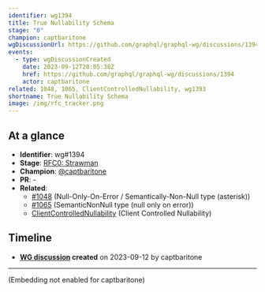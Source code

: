 ```yaml
---
identifier: wg1394
title: True Nullability Schema
stage: "0"
champion: captbaritone
wgDiscussionUrl: https://github.com/graphql/graphql-wg/discussions/1394
events:
  - type: wgDiscussionCreated
    date: 2023-09-12T20:05:38Z
    href: https://github.com/graphql/graphql-wg/discussions/1394
    actor: captbaritone
related: 1048, 1065, ClientControlledNullability, wg1393
shortname: True Nullability Schema
image: /img/rfc_tracker.png
---
```


## At a glance

- **Identifier**: wg#1394
- **Stage**: [RFC0: Strawman](https://github.com/graphql/graphql-spec/blob/main/CONTRIBUTING.md#stage-0-strawman)
- **Champion**: [@captbaritone](https://github.com/captbaritone)
- **PR**: -
- **Related**:
  - [#1048](/rfcs/1048 "Null-Only-On-Error / Semantically-Non-Null type (asterisk) / RFCX") (Null-Only-On-Error / Semantically-Non-Null type (asterisk))
  - [#1065](/rfcs/1065 "SemanticNonNull type (null only on error) / RFC0") (SemanticNonNull type (null only on error))
  - [ClientControlledNullability](/rfcs/ClientControlledNullability "Client Controlled Nullability / RFC0") (Client Controlled Nullability)

<!-- BEGIN_CUSTOM_TEXT -->



<!-- END_CUSTOM_TEXT -->

## Timeline

- **[WG discussion](https://github.com/graphql/graphql-wg/discussions/1394) created** on 2023-09-12 by captbaritone

<!-- VERBATIM -->

---

(Embedding not enabled for captbaritone)

